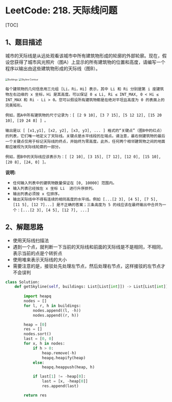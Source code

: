 # LeetCode: 218. 天际线问题

[TOC]

## 1、题目描述

城市的天际线是从远处观看该城市中所有建筑物形成的轮廓的外部轮廓。现在，假设您获得了城市风光照片（图A）上显示的所有建筑物的位置和高度，请编写一个程序以输出由这些建筑物形成的天际线（图B）。

<img src="http://px3chmx10.bkt.clouddn.com/notebook/2019-09-08-021034.png" alt="Buildings" style="zoom:50%;" />

<img src="http://px3chmx10.bkt.clouddn.com/notebook/2019-09-08-021100.png" alt="Skyline Contour" style="zoom: 50%;" />

 

```
每个建筑物的几何信息用三元组 [Li，Ri，Hi] 表示，其中 Li 和 Ri 分别是第 i 座建筑物左右边缘的 x 坐标，Hi 是其高度。可以保证 0 ≤ Li, Ri ≤ INT_MAX, 0 < Hi ≤ INT_MAX 和 Ri - Li > 0。您可以假设所有建筑物都是在绝对平坦且高度为 0 的表面上的完美矩形。

例如，图A中所有建筑物的尺寸记录为：[ [2 9 10], [3 7 15], [5 12 12], [15 20 10], [19 24 8] ] 。

输出是以 [ [x1,y1], [x2, y2], [x3, y3], ... ] 格式的“关键点”（图B中的红点）的列表，它们唯一地定义了天际线。关键点是水平线段的左端点。请注意，最右侧建筑物的最后一个关键点仅用于标记天际线的终点，并始终为零高度。此外，任何两个相邻建筑物之间的地面都应被视为天际线轮廓的一部分。

例如，图B中的天际线应该表示为：[ [2 10], [3 15], [7 12], [12 0], [15 10], [20 8], [24, 0] ]。
```

**说明:**

- `任何输入列表中的建筑物数量保证在 [0, 10000] 范围内。`
- `输入列表已经按左 x 坐标 Li  进行升序排列。`
- `输出列表必须按 x 位排序。`
- `输出天际线中不得有连续的相同高度的水平线。例如 [...[2 3], [4 5], [7 5], [11 5], [12 7]...] 是不正确的答案；三条高度为 5 的线应该在最终输出中合并为一个：[...[2 3], [4 5], [12 7], ...]`



## 2、解题思路

- 使用天际线扫描法
- 遇到一个点，就判断一下当前的天际线和前面的天际线是不是相同，不相同，表示当前的点是个转折点
- 使用堆来表示天际线的大小
- 需要注意的是，接驳处先处理左节点，然后处理右节点，这样接驳的左节点才不会误判



```python
class Solution:
    def getSkyline(self, buildings: List[List[int]]) -> List[List[int]]:
        
        import heapq
        nodes = []
        for l, r, h in buildings:
            nodes.append((l, -h))
            nodes.append((r, h))

        heap = [0]
        res = []
        nodes.sort()
        last = [0, 0]
        for x, h in nodes:
            if h > 0:
                heap.remove(-h)
                heapq.heapify(heap)
            else:
                heapq.heappush(heap, h)

            if last[1] != -heap[0]:
                last = [x, -heap[0]]
                res.append(last)

        return res
```

